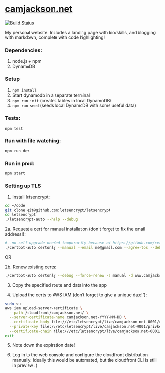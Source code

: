 [camjackson.net](http://camjackson.net)
===========
[![Build Status](https://snap-ci.com/camjackson/camjackson.net/branch/master/build_image)](https://snap-ci.com/camjackson/camjackson.net/branch/master)

My personal website. Includes a landing page with bio/skills, and blogging with markdown, complete with code highlighting!

### Dependencies:

1. node.js + npm
2. DynamoDB

### Setup
1. `npm install`
2. Start dynamodb in a separate terminal
3. `npm run init` (creates tables in local DynamoDB)
4. `npm run seed` (seeds local DynamoDB with some useful data)

### Tests:
`npm test`

### Run with file watching:
`npm run dev`

### Run in prod:
`npm start`

### Setting up TLS

1. Install letsencrypt:
```sh
cd ~/code
git clone git@github.com:letsencrypt/letsencrypt
cd letsencrypt
./letsencrypt-auto --help --debug
```

2a. Request a cert for manual installation (don't forget to fix the email address!):
```sh
#--no-self-upgrade needed temporarily because of https://github.com/certbot/certbot/pull/3118
./certbot-auto certonly --manual --email me@gmail.com --agree-tos --debug -d camjackson.net -d www.camjackson.net --no-self-upgrade
```
OR

2b. Renew existing certs:
```sh
./certbot-auto certonly --debug --force-renew -a manual -d www.camjackson.net -d camjackson.net
```

3. Copy the specified route and data into the app

4. Upload the certs to AWS IAM (don't forget to give a unique date!'):

```sh
sudo su
aws iam upload-server-certificate \
  --path /cloudfront/camjackson.net/ \
  --server-certificate-name camjackson.net-YYYY-MM-DD \
  --certificate-body file:///etc/letsencrypt/live/camjackson.net-0001/cert.pem \
  --private-key file:///etc/letsencrypt/live/camjackson.net-0001/privkey.pem \
  --certificate-chain file:///etc/letsencrypt/live/camjackson.net-0001/chain.pem
exit
```

5. Note down the expiration date!

6. Log in to the web console and configure the cloudfront distribution manually.
Ideally this would be automated, but the cloudfront CLI is still in preview :(
